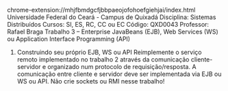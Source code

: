 chrome-extension://mhjfbmdgcfjbbpaeojofohoefgiehjai/index.html
Universidade Federal do Ceará - Campus de Quixadá
Disciplina: Sistemas Distribuídos
Cursos: SI, ES, RC, CC ou EC
Código: QXD0043
Professor: Rafael Braga
Trabalho 3 – Enterprise JavaBeans (EJB), Web Services (WS) ou Application Interface Programming (API)
1) Construindo seu próprio EJB, WS ou API
Reimplemente o serviço remoto implementado no trabalho 2 através da comunicação cliente-servidor e organizado num protocolo de requisição/resposta. A comunicação entre cliente e servidor deve ser
implementada via EJB ou WS ou API. Não crie sockets ou RMI nesse trabalho!
